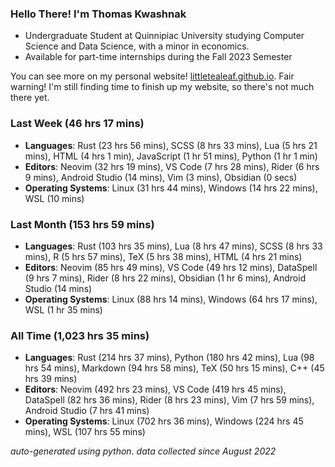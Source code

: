 
### Hello There! I'm Thomas Kwashnak

- Undergraduate Student at Quinnipiac University studying Computer Science and Data Science, with a minor in economics.
- Available for part-time internships during the Fall 2023 Semester

You can see more on my personal website! [littletealeaf.github.io](https://littletealeaf.github.io). Fair warning! I'm still finding time to finish up my website, so there's not much there yet.

### Last Week (46 hrs 17 mins)
- **Languages**: Rust (23 hrs 56 mins), SCSS (8 hrs 33 mins), Lua (5 hrs 21 mins), HTML (4 hrs 1 min), JavaScript (1 hr 51 mins), Python (1 hr 1 min)
- **Editors**: Neovim (32 hrs 19 mins), VS Code (7 hrs 28 mins), Rider (6 hrs 9 mins), Android Studio (14 mins), Vim (3 mins), Obsidian (0 secs)
- **Operating Systems**: Linux (31 hrs 44 mins), Windows (14 hrs 22 mins), WSL (10 mins)
    
### Last Month (153 hrs 59 mins)
- **Languages**: Rust (103 hrs 35 mins), Lua (8 hrs 47 mins), SCSS (8 hrs 33 mins), R (5 hrs 57 mins), TeX (5 hrs 38 mins), HTML (4 hrs 21 mins)
- **Editors**: Neovim (85 hrs 49 mins), VS Code (49 hrs 12 mins), DataSpell (9 hrs 7 mins), Rider (8 hrs 22 mins), Obsidian (1 hr 6 mins), Android Studio (14 mins)
- **Operating Systems**: Linux (88 hrs 14 mins), Windows (64 hrs 17 mins), WSL (1 hr 35 mins)
    
### All Time (1,023 hrs 35 mins)
- **Languages**: Rust (214 hrs 37 mins), Python (180 hrs 42 mins), Lua (98 hrs 54 mins), Markdown (94 hrs 58 mins), TeX (50 hrs 15 mins), C++ (45 hrs 39 mins)
- **Editors**: Neovim (492 hrs 23 mins), VS Code (419 hrs 45 mins), DataSpell (82 hrs 36 mins), Rider (8 hrs 23 mins), Vim (7 hrs 59 mins), Android Studio (7 hrs 41 mins)
- **Operating Systems**: Linux (702 hrs 36 mins), Windows (224 hrs 45 mins), WSL (107 hrs 55 mins)
    

*auto-generated using python. data collected since August 2022*
